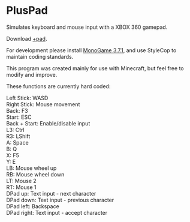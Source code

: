 # PlusPad
Simulates keyboard and mouse input with a XBOX 360 gamepad.

Download [+pad](https://github.com/KapitanH/PlusPad/raw/master/PlusPad/bin/Release/%2Bpad.zip).  

For development please install [MonoGame 3.7.1](http://community.monogame.net/t/monogame-3-7-1-release/11173), and use StyleCop to maintain coding standards.  

This program was created mainly for use with Minecraft, but feel free to modify and improve.

These functions are currently hard coded:

Left Stick: WASD  
Right Stick: Mouse movement  
Back: F3  
Start: ESC  
Back + Start: Enable/disable input  
L3: Ctrl  
R3: LShift  
A: Space  
B: Q  
X: F5  
Y: E  
LB: Mouse wheel up  
RB: Mouse wheel down  
LT: Mouse 2  
RT: Mouse 1  
DPad up: Text input - next character  
DPad down: Text input - previous character  
DPad left: Backspace  
DPad right: Text input - accept character  
